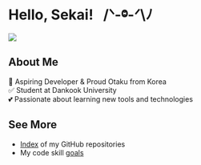 # Hello, Sekai! &nbsp; /ᐠ-ⱉ-ᐟ\ﾉ

<img src="https://item.kakaocdn.net/do/f0087c08a6faae31004e570aad5653cd7154249a3890514a43687a85e6b6cc82" />

## About Me

🚀 Aspiring Developer & Proud Otaku from Korea </br>
✅ Student at Dankook University </br>
💕 Passionate about learning new tools and technologies </br>

## See More

- [Index](https://github.com/YuruCoder/YuruCoder/blob/master/project-index.md) of my GitHub repositories
- My code skill [goals](https://github.com/YuruCoder/YuruCoder/blob/master/goals.md)
